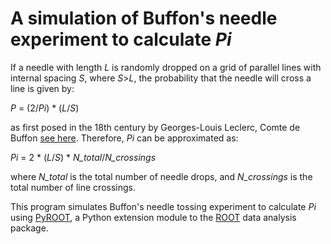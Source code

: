 # A simulation of Buffon's needle experiment to calculate *Pi*

If a needle with length *L* is randomly dropped on a grid of parallel lines with internal spacing *S*, where *S*>*L*, the probability that the needle will cross a line is given by:

*P* = (2/*Pi*) \* (*L*/*S*)

as first posed in the 18th century by Georges-Louis Leclerc, Comte de Buffon [see here](https://en.wikipedia.org/wiki/Buffon%27s_needle). Therefore, *Pi* can be approximated as:

*Pi* = 2 \* (*L*/*S*) \* *N_total*/*N_crossings*

where *N_total* is the total number of needle drops, and *N_crossings* is the total number of line crossings.

This program simulates Buffon's needle tossing experiment to calculate *Pi* using [PyROOT](https://root.cern.ch/pyroot), a Python extension module to the [ROOT](https://root.cern.ch) data analysis package.
